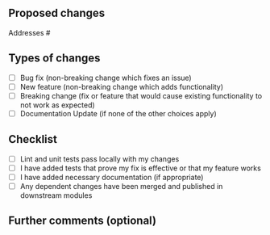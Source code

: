 <!-- PULL REQUEST -->

## Proposed changes
<!-- Describe the big picture of your changes. -->

<!-- If it fixes a bug or resolves a feature request, be sure to link to that issue. -->
Addresses #

## Types of changes
<!-- Put an `x` in the boxes that apply. -->

- [ ] Bug fix (non-breaking change which fixes an issue)
- [ ] New feature (non-breaking change which adds functionality)
- [ ] Breaking change (fix or feature that would cause existing functionality to not work as expected)
- [ ] Documentation Update (if none of the other choices apply)

## Checklist
<!-- Put an `x` in the boxes that apply. -->

- [ ] Lint and unit tests pass locally with my changes
- [ ] I have added tests that prove my fix is effective or that my feature works
- [ ] I have added necessary documentation (if appropriate)
- [ ] Any dependent changes have been merged and published in downstream modules

## Further comments (optional)
<!-- If this is a relatively large or complex change, kick off the discussion by explaining why you chose the solution you did and what alternatives you considered, etc... -->

